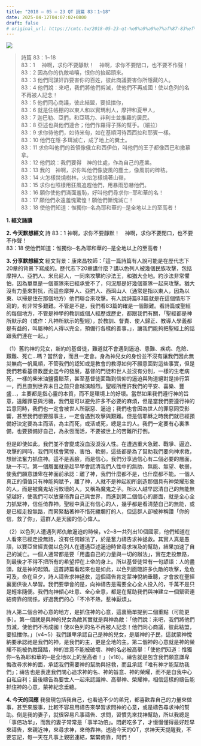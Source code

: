 ```yaml
---
title: "2018 – 05 – 23 QT 詩篇 83：1~18"
date: 2025-04-12T04:07:02+0800
draft: false
# original_url: https://cmtc.tw/2018-05-23-qt-%e8%a9%a9%e7%af%87-83%ef%bc%9a118
---
```


![](/images/qt.jpg)
> 詩篇 83：1\~18  
> 83：1 　神啊，求你不要靜默！　神啊，求你不要閉口，也不要不作聲！  
> 83：2 因為你的仇敵喧嚷，恨你的抬起頭來。  
> 83：3 他們同謀奸詐要害你的百姓，彼此商議要害你所隱藏的人。  
> 83：4 他們說：來吧，我們將他們剪滅，使他們不再成國！使以色列的名不再被人記念！  
> 83：5 他們同心商議，彼此結盟，要抵擋你，  
> 83：6 就是住帳棚的以東人和以實瑪利人，摩押和夏甲人，  
> 83：7 迦巴勒、亞捫，和亞瑪力、非利士並推羅的居民。  
> 83：8 亞述也與他們連合；他們作羅得子孫的幫手。（細拉）  
> 83：9 求你待他們，如待米甸，如在基順河待西西拉和耶賓一樣。  
> 83：10 他們在隱‧多珥滅亡，成了地上的糞土。  
> 83：11 求你叫他們的首領像俄立和西伊伯，叫他們的王子都像西巴和撒慕拿。  
> 83：12 他們說：我們要得　神的住處，作為自己的產業。  
> 83：13 我的　神啊，求你叫他們像旋風的塵土，像風前的碎秸。  
> 83：14 火怎樣焚燒樹林，火焰怎樣燒著山嶺，  
> 83：15 求你也照樣用狂風追趕他們，用暴雨恐嚇他們。  
> 83：16 願你使他們滿面羞恥，好叫他們尋求你─耶和華的名！  
> 83：17 願他們永遠羞愧驚惶！願他們慚愧滅亡！  
> 83：18 使他們知道：惟獨你─名為耶和華的─是全地以上的至高者！

**1. 經文誦讀**

**2.  今天默想經文**
詩 83：1 神啊，求你不要靜默！　神啊，求你不要閉口，也不要不作聲！  
83：18 使他們知道：惟獨你─名為耶和華的─是全地以上的至高者！

**3. 分享默想經文**
經文背景：康來昌牧師：「這一篇詩篇有人說可能是在歷代志下20章的背景下寫成的。歷代志下20章講什麼？講以色列人被幾個民族攻擊，包括摩押人、亞捫人、米烏尼人，一同來攻擊約沙法王，和猶大全地。約沙法非常懼怕，因為單單是一個軍隊來已經承受不了，何況那是好幾個軍隊一起來攻擊。猶大沒有力量來對抗，而這些摩押人、亞捫人、西珥山人（通常是指以東人，因為以東、以掃是住在那個地方）他們聯合來攻擊。有人說詩篇83篇就是在這個情形下寫的，有非常多艱難。不管是不是，我們看83篇的確是一個艱難。看詩篇或聖經的每個地方，不管是神學的教訓或個人經歷或歷史，都跟我們有關，「聖經都是神所默示的（或作：凡神所默示的聖經），於教訓、督責、使人歸正、教導人學義都是有益的，叫屬神的人得以完全，預備行各樣的善事。」，讓我們能夠把聖經上的話跟我們連在一起。」

（1）舊約神的兒女，新約的基督徒，難道就不會遇到逼迫、患難、疾病、危險、艱難、死亡…嗎？當然會，而且一定會。身為神兒女的身份並不沒有讓我們因此無災無病一帆風順，不管我們的認知或是教會的教導如何不願意面對這些事實，但是我們若看基督教歷史迄今的發展，基督的門徒和世人並沒有分別，一樣的生老病死，一樣的柴米油鹽醬醋茶，甚至基督徒面臨到信仰的逼迫與殉道絕對是排行第一，而且直到世界末日之前只會越演越烈。聖經所應許我們的平安、喜樂、豐盛…，主要都是指心靈的本質，而不是環境上的好壞。當然如果我們遵行神的旨意，遠離罪惡與污穢，我們是可以避免許多不必要的麻煩，但是當我們要遵行神的旨意同時，我們也一定會被世人所厭惡、逼迫；我們也會因為世人的罪惡同受影響，甚至我們想要服事主，一定會遇到攻擊與艱難。但是信耶穌之時我們就已經預備好決定要為主而活，為主而死，或活或死，總是主的人。我們一定要有心裏準備，也要預備好自己，為永恆而活，不要被世上的苦難所打倒。

但是即使如此，我們並不會變成沒血沒淚沒人性。在遭遇重大急難、戰爭、逼迫、攻擊的同時，我們同樣會驚惶、害怕、軟弱，這些都是為了幫助我們要向神求救，想辦法奮力抓住神。這不是丟臉，而是信心。我們分享過信心有二個必要的層面，缺一不可。第一個層面就是趁早學會認清我們人性中的無助、無能、無望、軟弱，使我們願意謙卑在神面前承認：離了神，我們什麼都不是，也什麼都不能。一個人真正的價值只有神能夠賦予，離了神，人就不是神起初所創造那個具有神榮耀形象的人，而是被魔鬼玷污敗壞的人，又稱為魔鬼之子。所以人越早認清自己的無能無望越好，使我們可以放棄倚靠自己與世界，而進到第二個信心的層面，就是全心全力抓緊神，信任倚靠神。聖經中真正有信心的人，幾乎都是看清楚自己的無能，或是已經走投無路，而緊緊黏著神不惜死纏爛打的人，但這群人卻被神稱讚「你的信，救了你」，這群人是天國的信心偉人。

（2）以色列人遭遇列邦仇敵逼迫的時候，v2\~8一共列出10個國家，他們知道在人看來已經走投無路，沒有任何辦法了，於是奮力禱告求神拯救。其實人真是愚頑，以賽亞曾經責備以色列人在遭遇亞述逼迫時曾尋求埃及的幫助，結果加速了自己的滅亡。一個人通常都是要「用盡自己的力量與一切的辦法」，實在走投無路，到最後才不得不把所有的希望押在上帝的身上。所以基督徒常有一句諺語：人的盡頭，就是神的起頭。這首詩篇看起來也是如此，以色列面臨許多仇敵的攻擊，危危可及，命在旦夕，詩人禱告求神拯救，這個禱告肯定蒙神悅納垂聽，才會放在聖經裏面供後人學習。我們要學會的是，向神禱告是需要全心全人投入的，千萬不是只是輕率隨便。我們向神傾心吐意、全心全意，都是在幫助我們與神建立一個緊密連結倚靠的關係，好過我們的心「不冷不熱，惹神厭煩」。

詩人第二個合神心意的地方，是抓住神的心意，這裏簡單提到二個重點（可能更多）。第一個就是與神的兒女為敵其實就是與神為敵：「他們說：來吧，我們將他們剪滅，使他們不再成國！使以色列的名不再被人記念！他們同心商議，彼此結盟，要抵擋你。」（v4\~5）我們謙卑承認自己是神的兒女，是屬神的子民，這就蒙神悅納要承認祂是我們的神，是我們的主，更是全地的主。第二個神的心意就是神的榮耀不能被仇敵踐踏，神的旨意不能被破壞、神的名必被高舉：「使他們知道：惟獨你─名為耶和華的─是全地以上的至高者！」（v18）。禱告就是包含我們願意謙卑悔改尋求神的面，承認我們需要神的幫助與拯救，而且承認「唯有神才能幫助我們」；禱告也是表達我們關心追求神的名、神的旨意、神的榮耀，而不是自我中心自私自利；最後禱告為要世人一起來認識神、高舉神、榮耀神，相信這樣的禱告能抓住神的心意，蒙神紀念垂聽。

**4. 今天的回應**
我發現包括我自己，也看過不少的弟兄，都喜歡靠自己的力量來做事，甚至來服事，比較不容易用禱告來學習求問神的心意，或是禱告尋求神的幫助。倒是我的妻子，就很容易凡事禱告、求問，習慣先來找神幫助，所以我總是「事倍功半」，而我的妻子常常是「事半功倍」。悶虧吃多了，才慢慢懂得最好趁早來禱告，來親近神，來尋求神，來倚靠神。透過今天的QT，求神天天提醒我，不要忘記，每一天在凡事上親密連結，緊緊倚靠，阿們！
